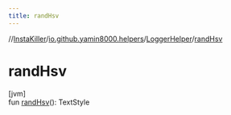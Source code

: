```yaml
---
title: randHsv
---
```

//[InstaKiller](../../../index.html)/[io.github.yamin8000.helpers](../index.html)/[LoggerHelper](index.html)/[randHsv](rand-hsv.html)



# randHsv



[jvm]\
fun [randHsv](rand-hsv.html)(): TextStyle




